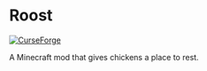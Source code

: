 Roost
====

[![CurseForge](http://cf.way2muchnoise.eu/versions/roost_latest.svg)](https://minecraft.curseforge.com/projects/roost)

A Minecraft mod that gives chickens a place to rest.

